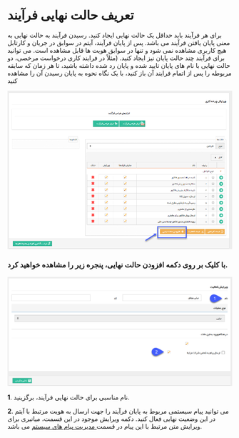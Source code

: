 #  تعریف حالت نهایی فرآیند  

برای هر فرآیند باید حداقل یک حالت نهایی ایجاد کنید. رسیدن فرآیند به حالت نهایی به معنی پایان یافتن فرآیند می باشد. پس از پایان فرآیند، آیتم در سوابق در جریان و کارتابل هیچ کاربری مشاهده نمی شود و تنها در سوابق هویت ها قابل مشاهده است. می توانید برای فرآیند چند حالت پایان نیز ایجاد کنید. (مثلاً در فرایند کاری درخواست مرخصی، دو حالت نهایی با نام های پایان تایید شده و پایان رد شده داشته باشید، تا هر زمان که سابقه مربوطه را پس از اتمام فرایند آن باز کنید، با یک نگاه نحوه به پایان رسیدن آن را مشاهده کنید

![](EndState1.png)

### با کلیک بر روی دکمه افزودن حالت نهایی، پنجره زیر را مشاهده خواهید کرد.

![](EndState2.png)

**1**. نام مناسبی برای حالت نهایی فرآیند، برگزینید.

**2**. می توانید پیام سیستمی مربوط به پایان فرآیند را جهت ارسال به هویت مرتبط با آیتم در این وضعیت نهایی فعال کنید. دکمه ویرایش موجود در این قسمت، میانبری برای ویرایش متن مرتبط با این پیام در قسمت[ مدیریت پیام های سیستم](https://github.com/1stco/PayamGostarDocs/blob/master/help%202.5.4/Basic-Information/Manage-system-messages/Manage-system-messages.md) می باشد.




